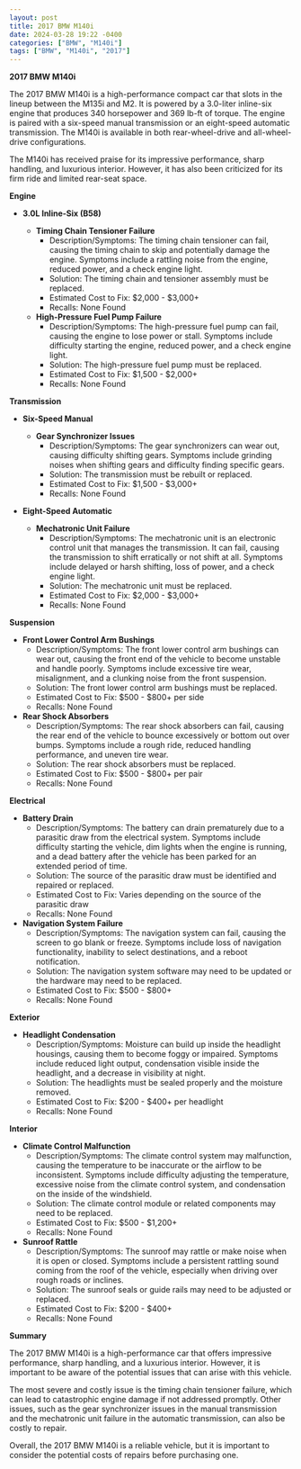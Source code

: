 ```yaml
---
layout: post
title: 2017 BMW M140i
date: 2024-03-28 19:22 -0400
categories: ["BMW", "M140i"]
tags: ["BMW", "M140i", "2017"]
---
```

**2017 BMW M140i**

The 2017 BMW M140i is a high-performance compact car that slots in the lineup between the M135i and M2. It is powered by a 3.0-liter inline-six engine that produces 340 horsepower and 369 lb-ft of torque. The engine is paired with a six-speed manual transmission or an eight-speed automatic transmission. The M140i is available in both rear-wheel-drive and all-wheel-drive configurations.

The M140i has received praise for its impressive performance, sharp handling, and luxurious interior. However, it has also been criticized for its firm ride and limited rear-seat space.

**Engine**

* **3.0L Inline-Six (B58)**

    * **Timing Chain Tensioner Failure**
      * Description/Symptoms: The timing chain tensioner can fail, causing the timing chain to skip and potentially damage the engine. Symptoms include a rattling noise from the engine, reduced power, and a check engine light.
      * Solution: The timing chain and tensioner assembly must be replaced.
      * Estimated Cost to Fix: $2,000 - $3,000+
      * Recalls: None Found
    * **High-Pressure Fuel Pump Failure**
      * Description/Symptoms: The high-pressure fuel pump can fail, causing the engine to lose power or stall. Symptoms include difficulty starting the engine, reduced power, and a check engine light.
      * Solution: The high-pressure fuel pump must be replaced.
      * Estimated Cost to Fix: $1,500 - $2,000+
      * Recalls: None Found

**Transmission**

* **Six-Speed Manual**

    * **Gear Synchronizer Issues**
      * Description/Symptoms: The gear synchronizers can wear out, causing difficulty shifting gears. Symptoms include grinding noises when shifting gears and difficulty finding specific gears.
      * Solution: The transmission must be rebuilt or replaced.
      * Estimated Cost to Fix: $1,500 - $3,000+
      * Recalls: None Found

* **Eight-Speed Automatic**

    * **Mechatronic Unit Failure**
      * Description/Symptoms: The mechatronic unit is an electronic control unit that manages the transmission. It can fail, causing the transmission to shift erratically or not shift at all. Symptoms include delayed or harsh shifting, loss of power, and a check engine light.
      * Solution: The mechatronic unit must be replaced.
      * Estimated Cost to Fix: $2,000 - $3,000+
      * Recalls: None Found

**Suspension**

* **Front Lower Control Arm Bushings**
  * Description/Symptoms: The front lower control arm bushings can wear out, causing the front end of the vehicle to become unstable and handle poorly. Symptoms include excessive tire wear, misalignment, and a clunking noise from the front suspension.
  * Solution: The front lower control arm bushings must be replaced.
  * Estimated Cost to Fix: $500 - $800+ per side
  * Recalls: None Found
* **Rear Shock Absorbers**
  * Description/Symptoms: The rear shock absorbers can fail, causing the rear end of the vehicle to bounce excessively or bottom out over bumps. Symptoms include a rough ride, reduced handling performance, and uneven tire wear.
  * Solution: The rear shock absorbers must be replaced.
  * Estimated Cost to Fix: $500 - $800+ per pair
  * Recalls: None Found

**Electrical**

* **Battery Drain**
  * Description/Symptoms: The battery can drain prematurely due to a parasitic draw from the electrical system. Symptoms include difficulty starting the vehicle, dim lights when the engine is running, and a dead battery after the vehicle has been parked for an extended period of time.
  * Solution: The source of the parasitic draw must be identified and repaired or replaced.
  * Estimated Cost to Fix: Varies depending on the source of the parasitic draw
  * Recalls: None Found
* **Navigation System Failure**
  * Description/Symptoms: The navigation system can fail, causing the screen to go blank or freeze. Symptoms include loss of navigation functionality, inability to select destinations, and a reboot notification.
  * Solution: The navigation system software may need to be updated or the hardware may need to be replaced.
  * Estimated Cost to Fix: $500 - $800+
  * Recalls: None Found

**Exterior**

* **Headlight Condensation**
  * Description/Symptoms: Moisture can build up inside the headlight housings, causing them to become foggy or impaired. Symptoms include reduced light output, condensation visible inside the headlight, and a decrease in visibility at night.
  * Solution: The headlights must be sealed properly and the moisture removed.
  * Estimated Cost to Fix: $200 - $400+ per headlight
  * Recalls: None Found

**Interior**

* **Climate Control Malfunction**
  * Description/Symptoms: The climate control system may malfunction, causing the temperature to be inaccurate or the airflow to be inconsistent. Symptoms include difficulty adjusting the temperature, excessive noise from the climate control system, and condensation on the inside of the windshield.
  * Solution: The climate control module or related components may need to be replaced.
  * Estimated Cost to Fix: $500 - $1,200+
  * Recalls: None Found
* **Sunroof Rattle**
  * Description/Symptoms: The sunroof may rattle or make noise when it is open or closed. Symptoms include a persistent rattling sound coming from the roof of the vehicle, especially when driving over rough roads or inclines.
  * Solution: The sunroof seals or guide rails may need to be adjusted or replaced.
  * Estimated Cost to Fix: $200 - $400+
  * Recalls: None Found

**Summary**

The 2017 BMW M140i is a high-performance car that offers impressive performance, sharp handling, and a luxurious interior. However, it is important to be aware of the potential issues that can arise with this vehicle.

The most severe and costly issue is the timing chain tensioner failure, which can lead to catastrophic engine damage if not addressed promptly. Other issues, such as the gear synchronizer issues in the manual transmission and the mechatronic unit failure in the automatic transmission, can also be costly to repair.

Overall, the 2017 BMW M140i is a reliable vehicle, but it is important to consider the potential costs of repairs before purchasing one.
